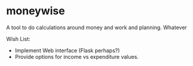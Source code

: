# moneywise
A tool to do calculations around money and work and planning. Whatever

Wish List:
* Implement Web interface (Flask perhaps?)
* Provide options for income vs expenditure values.
